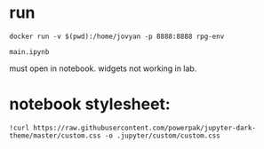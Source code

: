 # run                                                                                                                                                                                                                        

`docker run -v $(pwd):/home/jovyan -p 8888:8888 rpg-env`

`main.ipynb`

must open in notebook. widgets not working in lab.

# notebook stylesheet: 
`!curl https://raw.githubusercontent.com/powerpak/jupyter-dark-theme/master/custom.css -o .jupyter/custom/custom.css`

